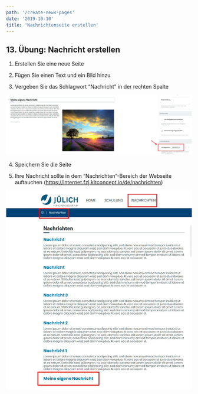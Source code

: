 ```yaml
---
path: '/create-news-pages'
date: '2019-10-10'
title: 'Nachrichtenseite erstellen'
---
```


## 13. Übung: Nachricht erstellen

1. Erstellen Sie eine neue Seite

2. Fügen Sie einen Text und ein Bild hinzu

3. Vergeben Sie das Schlagwort “Nachricht” in der rechten Spalte

![newstag](newstag.png)

4. Speichern Sie die Seite

5. Ihre Nachricht sollte in dem “Nachrichten”-Bereich der Webseite auftauchen (https://internet.fzj.kitconcept.io/de/nachrichten)

![newspage](newspage.png)
